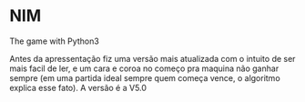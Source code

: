 # NIM
 The game with Python3

Antes da apressentação fiz uma versão mais atualizada com o intuito de ser mais facil de ler, e um cara e coroa no começo pra maquina não ganhar sempre (em uma partida ideal sempre quem começa vence, o algoritmo explica esse fato). A versão é a V5.0
